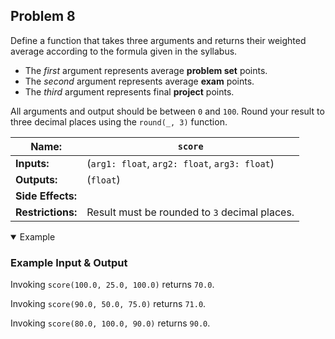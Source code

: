 ## Problem 8

Define a function that takes three arguments and returns their weighted average according to the formula given in the syllabus.

- The *first* argument represents average **problem set** points.
- The *second* argument represents average **exam** points.
- The *third* argument represents final **project** points.

All arguments and output should be between `0` and `100`.
Round your result to three decimal places using the `round(_, 3)` function.

| **Name:**         | `score`                                       |
| ----------------- | ---------------                               |
| **Inputs:**       | (`arg1: float`, `arg2: float`, `arg3: float`) |
| **Outputs:**      | (`float`)                                     |
| **Side Effects:** |                                               |
| **Restrictions:** | Result must be rounded to `3` decimal places. |

<details open><summary>Example</summary>

### Example Input & Output

Invoking `score(100.0, 25.0, 100.0)` returns `70.0`.

Invoking `score(90.0, 50.0, 75.0)` returns `71.0`.

Invoking `score(80.0, 100.0, 90.0)` returns `90.0`.

</details>
